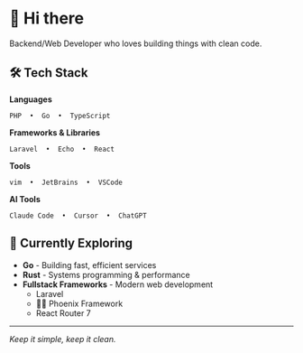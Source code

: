 # 👋 Hi there

Backend/Web Developer who loves building things with clean code.

## 🛠️ Tech Stack

**Languages**
```
PHP  •  Go  •  TypeScript
```

**Frameworks & Libraries**
```
Laravel  •  Echo  •  React
```

**Tools**
```
vim  •  JetBrains  •  VSCode
```

**AI Tools**
```
Claude Code  •  Cursor  •  ChatGPT
```

## 🎯 Currently Exploring

- **Go** - Building fast, efficient services
- **Rust** - Systems programming & performance
- **Fullstack Frameworks** - Modern web development
  - Laravel
  - 🐦‍🔥 Phoenix Framework
  - React Router 7

  
---

*Keep it simple, keep it clean.*


<!--

### Web Developer
---
[![PHP Badge](https://img.shields.io/badge/PHP-000000?style=flat-square&logo=php)](https://www.php.net)
[![Laravel Badge](https://img.shields.io/badge/Laravel-000000?style=flat-square&logo=laravel)](https://www.laravel.kr)
[![Go Badge](https://img.shields.io/badge/Go-000000?style=flat-square&logo=go)](https://golang.org/)



### Hobby
---

[![React Badge](https://img.shields.io/badge/react-black?logo=React&style=flat-square)]()
[![Swift Badge](https://img.shields.io/badge/Swift-000000?style=flat-square&logo=Swift&logoColor=white)](https://developer.apple.com/kr/swift)
[![Elixir Badge](https://img.shields.io/badge/Elixir-000000?style=flat-square&logo=Elixir)](https://elixir-lang.org/)

[![Rust Badge](https://img.shields.io/badge/Rust-000000?style=flat-square&logo=rust)](https://www.rust-lang.org/)



<!-- ![GitHub stats](https://github-readme-stats.vercel.app/api?username=hooneun&show_icons=true) -->




<!--
[![Top Langs](https://github-readme-stats.vercel.app/api/top-langs/?username=hooneun)](https://github.com/anuraghazra/github-readme-stats)
**hooneun/hooneun** is a ✨ _special_ ✨ repository because its `README.md` (this file) appears on your GitHub profile.

Here are some ideas to get you started:

- 🔭 I’m currently working on ...
- 🌱 I’m currently learning ...
- 👯 I’m looking to collaborate on ...
- 🤔 I’m looking for help with ...
- 💬 Ask me about ...
- 📫 How to reach me: ...
- 😄 Pronouns: ...
- ⚡ Fun fact: ...
-->

<!-- img src="https://www.codewars.com/users/hooneun/badges/micro" alt="codewar-badges" />

